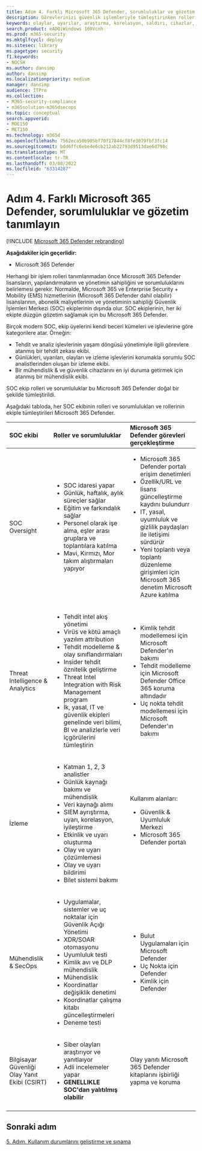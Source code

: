```yaml
---
title: Adım 4. Farklı Microsoft 365 Defender, sorumluluklar ve gözetim tanımlayın
description: Görevlerinizi güvenlik işlemleriyle tümleştirinken rolleri, sorumlulukları ve gözetimi Microsoft 365 Defender tanımlamanın temelleri.
keywords: olaylar, uyarılar, araştırma, korelasyon, saldırı, cihazlar, kullanıcılar, kimlikler, kimlik, posta kutusu, e-posta, 365, microsoft, Microsoft 365, olay yanıtı, siber saldırı, secops, güvenlik işlemleri, soc
search.product: eADQiWindows 10XVcnh
ms.prod: m365-security
ms.mktglfcycl: deploy
ms.sitesec: library
ms.pagetype: security
f1.keywords:
- NOCSH
ms.author: dansimp
author: dansimp
ms.localizationpriority: medium
manager: dansimp
audience: ITPro
ms.collection:
- M365-security-compliance
- m365solution-m365dsecops
ms.topic: conceptual
search.appverid:
- MOE150
- MET150
ms.technology: m365d
ms.openlocfilehash: 7562eca50b905bf70f17844cf8fe3079fbf3fc14
ms.sourcegitcommit: bdd6ffc6ebe4e6cb212ab22793d9513dae6d798c
ms.translationtype: MT
ms.contentlocale: tr-TR
ms.lasthandoff: 03/08/2022
ms.locfileid: "63314287"
---
```

# <a name="step-4-define-microsoft-365-defender-roles-responsibilities-and-oversight"></a>Adım 4. Farklı Microsoft 365 Defender, sorumluluklar ve gözetim tanımlayın

[!INCLUDE [Microsoft 365 Defender rebranding](../includes/microsoft-defender.md)]

**Aşağıdakiler için geçerlidir:**
- Microsoft 365 Defender

Herhangi bir işlem rolleri tanımlanmadan önce Microsoft 365 Defender lisansların, yapılandırmaların ve yönetimin sahipliğini ve sorumluluklarını belirlemesi gerekir. Normalde, Microsoft 365 ve Enterprise Security + Mobility (EMS) hizmetlerinin (Microsoft 365 Defender dahil olabilir) lisanslarının, abonelik maliyetlerinin ve yönetiminin sahipliği Güvenlik İşlemleri Merkezi (SOC) ekiplerinin dışında olur. SOC ekiplerinin, her iki ekipte düzgün gözetim sağlamak için bu Microsoft 365 Defender. 

Birçok modern SOC, ekip üyelerini kendi beceri kümeleri ve işlevlerine göre kategorilere atar. Örneğin:

- Tehdit ve analiz işlevlerinin yaşam döngüsü yönetimiyle ilgili görevlere atanmış bir tehdit zekası ekibi.
- Günlükleri, uyarıları, olayları ve izleme işlevlerini korumakla sorumlu SOC analistlerinden oluşan bir izleme ekibi.
- Bir mühendislik & ve güvenlik cihazlarını en iyi duruma getirmek için atanmış bir mühendislik ekibi.

SOC ekip rolleri ve sorumluluklar bu Microsoft 365 Defender doğal bir şekilde tümleştirildi.

Aşağıdaki tabloda, her SOC ekibinin rolleri ve sorumlulukları ve rollerinin ekiple tümleştirileri Microsoft 365 Defender.

| SOC ekibi | Roller ve sorumluluklar | Microsoft 365 Defender görevleri gerçekleştirme  |
|:-------|:-----|:-------|
| SOC Oversight | <ul><li>SOC idaresi yapar</li><li>Günlük, haftalık, aylık süreçler sağlar</li><li>Eğitim ve farkındalık sağlar</li><li>Personel olarak işe alma, eşler arası gruplara ve toplantılara katılma</li><li>Mavi, Kırmızı, Mor takım alıştırmaları yapıyor</ul>  | <ul><li>Microsoft 365 Defender portalı erişim denetimleri</li><li>Özellik/URL ve lisans güncelleştirme kaydını bulundurr</li><li>IT, yasal, uyumluluk ve gizlilik paydaşları ile iletişimi sürdürür</li><li>Yeni toplantı veya toplantı düzenleme girişimleri için Microsoft 365 denetim Microsoft Azure katılma</ul> |
| Threat Intelligence & Analytics  | <ul><li>Tehdit intel akış yönetimi</li><li>Virüs ve kötü amaçlı yazılım attribution</li><li>Tehdit modelleme & olay sınıflandırmaları</li><li>Insider tehdit öznitelik geliştirme </li><li>Threat Intel Integration with Risk Management program</li><li>İk, yasal, IT ve güvenlik ekipleri genelinde veri bilimi, BI ve analizlerle veri içgörülerini tümleştirin<ul> | <ul><li>Kimlik tehdit modellemesi için Microsoft Defender'ın bakımı</li><li>Tehdit modelleme için Microsoft Defender Office 365 koruma altındadır</li><li>Uç nokta tehdit modellemesi için Microsoft Defender'ın bakımı</ul> |
| İzleme | <ul><li>Katman 1, 2, 3 analistler</li><li>Günlük kaynağı bakımı ve mühendislik</li><li>Veri kaynağı alımı </li><li>SIEM ayrıştırma, uyarı, korelasyon, iyileştirme</li><li>Etkinlik ve uyarı oluşturma</li><li>Olay ve uyarı çözümlemesi</li><li>Olay ve uyarı bildirimi</li><li>Bilet sistemi bakımı</ul> | Kullanım alanları: <ul><li>Güvenlik & Uyumluluk Merkezi</li><li>Microsoft 365 Defender portalı</ul> |
| Mühendislik & SecOps | <ul><li>Uygulamalar, sistemler ve uç noktalar için Güvenlik Açığı Yönetimi</li><li>XDR/SOAR otomasyonu</li><li>Uyumluluk testi</li><li>Kimlik avı ve DLP mühendislik</li><li>Mühendislik</li><li>Koordinatlar değişiklik denetimi</li><li>Koordinatlar çalışma kitabı güncelleştirmeleri</li><li>Deneme testi<ul> | <ul><li>Bulut Uygulamaları için Microsoft Defender</li><li>Uç Nokta için Defender</li><li>Kimlik için Defender</ul> |
| Bilgisayar Güvenliği Olay Yanıt Ekibi (CSIRT) | <ul><li>Siber olayları araştırıyor ve yanıtlaıyor</li><li>Adli incelemeler yapar</li><li>**GENELLIKLE SOC'dan yalıtılmış olabilir**</ul> | Olay yanıtı Microsoft 365 Defender kitaplarını işbirliği yapma ve koruma |
||||


## <a name="next-step"></a>Sonraki adım

[5. Adım. Kullanım durumlarını geliştirme ve sınama](integrate-microsoft-365-defender-secops-use-cases.md)
